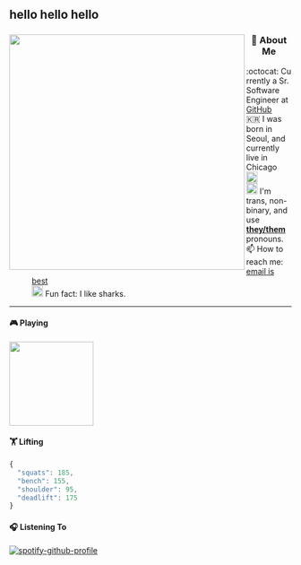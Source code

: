 
##  hello hello hello 


<div>
  <div> 
<!-- social media links     <h3 width="200px"><a href="https://twitter.com/jamieshark_" target="_blank"><img width="30px"  src="https://camo.githubusercontent.com/35b0b8bfbd8840f35607fb56ad0a139047fd5d6e09ceb060c5c6f0a5abd1044c/68747470733a2f2f6564656e742e6769746875622e696f2f537570657254696e7949636f6e732f696d616765732f7376672f747769747465722e737667"></a></h3> -->
    <img align="left" width="420px" src="https://user-images.githubusercontent.com/5520141/120527072-8a279b80-c39f-11eb-83c7-5d1769161832.gif" />
  </div>
  <div>
    <dl>
        <dt><h3 align="center">🦈 About Me</h3></dt>
          <dd>:octocat:&nbsp;Currently a Sr. Software Engineer at <a href="https://github.com">GitHub</a></dd>
          <dd>🇰🇷&nbsp;I was born in Seoul, and currently live in Chicago
            &nbsp;<img width="20px" alt="Chicago flag" src="https://emojis.slackmojis.com/emojis/images/1499373328/2580/chicago_flag.png" /></dd>
          <dd>
            <img width="20px" alt="trans meow" src="https://emojis.slackmojis.com/emojis/images/1614721634/16544/meow_trans.png" />
             I'm trans, non-binary, and use <strong><a href="https://www.mypronouns.org/they-them" target="_blank">they/them</a></strong> pronouns.
          </dd>
      <dd>📫&nbsp;How to reach me: <a href="mailto:jamieshark@github.com" target="_blank">email is best</a></dd>
          <dd><img width="20px" src="https://user-images.githubusercontent.com/5520141/120527157-a0355c00-c39f-11eb-8521-20334ca55036.gif" /> Fun fact: I like sharks.</dd>
    </dl>
  </div>
</div>

---



#### 🎮 Playing
<img height="150px" src="https://media.contentapi.ea.com/content/dam/masseffect/images/2020/10/me-featured-image-mele-keyart-logo.jpg.adapt.crop191x100.1200w.jpg" />

#### 🏋️ Lifting
```js
{
  "squats": 185,
  "bench": 155,
  "shoulder": 95,
  "deadlift": 175
}
```

#### 🎧 Listening To
[![spotify-github-profile](https://spotify-github-profile.vercel.app/api/view?uid=12550349&cover_image=true&theme=novatorem)](https://spotify-github-profile.vercel.app/api/view?uid=12550349&redirect=true)

